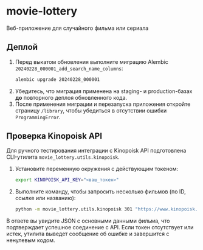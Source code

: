 # movie-lottery

Веб-приложение для случайного фильма или сериала

## Деплой

1. Перед выкатом обновления выполните миграцию Alembic `20240228_000001_add_search_name_columns`:
   ```bash
   alembic upgrade 20240228_000001
   ```
2. Убедитесь, что миграция применена на staging- и production-базах **до** повторного деплоя обновленного кода.
3. После применения миграции и перезапуска приложения откройте страницу `/library`, чтобы убедиться в отсутствии ошибки `ProgrammingError`.

## Проверка Kinopoisk API

Для ручного тестирования интеграции с Kinopoisk API подготовлена CLI-утилита `movie_lottery.utils.kinopoisk`.

1. Установите переменную окружения с действующим токеном:
   ```bash
   export KINOPOISK_API_KEY="<ваш_токен>"
   ```
2. Выполните команду, чтобы запросить несколько фильмов (по ID, ссылке или названию):
   ```bash
   python -m movie_lottery.utils.kinopoisk 301 "https://www.kinopoisk.ru/film/435/" "Интерстеллар"
   ```

В ответе вы увидите JSON с основными данными фильма, что подтверждает успешное соединение с API. Если токен отсутствует или истек, утилита выведет сообщение об ошибке и завершится с ненулевым кодом.
